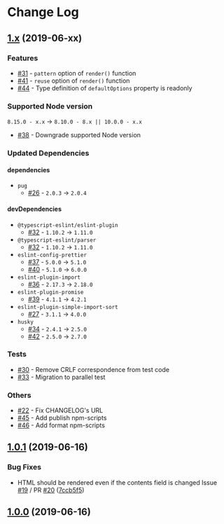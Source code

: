 # Change Log

## [1.x] (2019-06-xx)

[1.x]: https://github.com/sounisi5011/metalsmith-pug-extra/compare/v1.0.1...HEAD

### Features

* [#31] - `pattern` option of `render()` function
* [#41] - `reuse` option of `render()` function
* [#44] - Type definition of `defaultOptions` property is readonly

[#31]: https://github.com/sounisi5011/metalsmith-pug-extra/pull/31
[#41]: https://github.com/sounisi5011/metalsmith-pug-extra/pull/41
[#44]: https://github.com/sounisi5011/metalsmith-pug-extra/pull/44

### Supported Node version

`8.15.0 - x.x` -> `8.10.0 - 8.x || 10.0.0 - x.x`

* [#38] - Downgrade supported Node version

[#38]: https://github.com/sounisi5011/metalsmith-pug-extra/pull/38

### Updated Dependencies

#### dependencies

* `pug`
    * [#26] - `2.0.3` -> `2.0.4`

[#26]: https://github.com/sounisi5011/metalsmith-pug-extra/pull/26

#### devDependencies

* `@typescript-eslint/eslint-plugin`
    * [#32] - `1.10.2` -> `1.11.0`
* `@typescript-eslint/parser`
    * [#32] - `1.10.2` -> `1.11.0`
* `eslint-config-prettier`
    * [#37] - `5.0.0` -> `5.1.0`
    * [#40] - `5.1.0` -> `6.0.0`
* `eslint-plugin-import`
    * [#36] - `2.17.3` -> `2.18.0`
* `eslint-plugin-promise`
    * [#39] - `4.1.1` -> `4.2.1`
* `eslint-plugin-simple-import-sort`
    * [#27] - `3.1.1` -> `4.0.0`
* `husky`
    * [#34] - `2.4.1` -> `2.5.0`
    * [#42] - `2.5.0` -> `2.7.0`

[#27]: https://github.com/sounisi5011/metalsmith-pug-extra/pull/27
[#32]: https://github.com/sounisi5011/metalsmith-pug-extra/pull/32
[#34]: https://github.com/sounisi5011/metalsmith-pug-extra/pull/34
[#36]: https://github.com/sounisi5011/metalsmith-pug-extra/pull/36
[#37]: https://github.com/sounisi5011/metalsmith-pug-extra/pull/37
[#39]: https://github.com/sounisi5011/metalsmith-pug-extra/pull/39
[#40]: https://github.com/sounisi5011/metalsmith-pug-extra/pull/40
[#42]: https://github.com/sounisi5011/metalsmith-pug-extra/pull/42

### Tests

* [#30] - Remove CRLF correspondence from test code
* [#33] - Migration to parallel test

[#30]: https://github.com/sounisi5011/metalsmith-pug-extra/pull/30
[#33]: https://github.com/sounisi5011/metalsmith-pug-extra/pull/33

### Others

* [#22] - Fix CHANGELOG's URL
* [#45] - Add publish npm-scripts
* [#46] - Add format npm-scripts

[#22]: https://github.com/sounisi5011/metalsmith-pug-extra/pull/22
[#45]: https://github.com/sounisi5011/metalsmith-pug-extra/pull/45
[#46]: https://github.com/sounisi5011/metalsmith-pug-extra/pull/46

## [1.0.1] (2019-06-16)

[1.0.1]: https://github.com/sounisi5011/metalsmith-pug-extra/compare/v1.0.0...v1.0.1

### Bug Fixes

* HTML should be rendered even if the contents field is changed Issue [#19] / PR [#20] ([7ccb5f5])

[#19]: https://github.com/sounisi5011/metalsmith-pug-extra/issues/19
[#20]: https://github.com/sounisi5011/metalsmith-pug-extra/pull/20
[7ccb5f5]: https://github.com/sounisi5011/metalsmith-pug-extra/commit/7ccb5f5409b118a420182094bd8cdc04154ed8f1

## [1.0.0] (2019-06-16)

[1.0.0]: https://github.com/sounisi5011/metalsmith-pug-extra/compare/20f6a8ac62940b16018feb09b1ad88be024eeec1...v1.0.0

